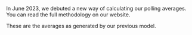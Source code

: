 In June 2023, we debuted a new way of calculating our polling averages. You can read the full methodology on our website.

These are the averages as generated by our previous model.
